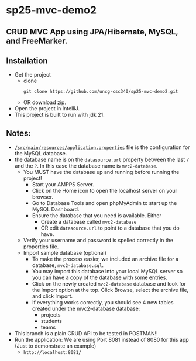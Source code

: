 # sp25-mvc-demo2
## CRUD MVC App using JPA/Hibernate, MySQL, and FreeMarker.
## Installation
- Get the project
    - clone  
        ```
      git clone https://github.com/uncg-csc340/sp25-mvc-demo2.git
        ``` 
    - OR download zip.
- Open the project in IntelliJ.
- This project is built to run with jdk 21.
## Notes:
- [`/src/main/resources/application.properties`](https://github.com/uncg-csc340/sp25-mvc-demo2/blob/dabf1bbd01670ff453730273827bfe3a01782abd/src/main/resources/application.properties) file  is the configuration for the MySQL database.
- the database name is on the `datasource.url` property between the last `/` and the `?`. In this case the database name is `mvc2-database`.
  - You MUST have the database up and running before running the project! 
    - Start your AMPPS Server.
    - Click on the Home icon to open the localhost server on your browser.
    - Go to Database Tools and open phpMyAdmin to start up the MySQL Dashboard.
    - Ensure the database that you need is available. Either
      - Create a database called `mvc2-database`
      - OR edit `datasource.url` to point to a database that you do have.
  - Verify your username and password is spelled correctly in the properties file.
  - Import sample database (optional)
    - To make the process easier, we included an archive file for a database, `mvc2-database.sql`.
    - You may import this database into your local MySQL server so you can have a copy of the database with some entries.
    - Click on the newly created `mvc2-database` database and look for the Import option at the top. Click Browse, select the archive file, and click Import.
    - If everything works correctly, you should see 4 new tables created under the mvc2-database database:
      - projects
      - students
      - teams
- This branch is a plain CRUD API to be tested in POSTMAN!!
- Run the application: We are using Port 8081 instead of 8080 for this app (Just to demonstrate an example)
  - `http://localhost:8081/`
